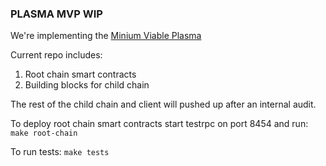 ### PLASMA MVP WIP

We're implementing the [Minium Viable Plasma](https://ethresear.ch/t/minimal-viable-plasma/426.)


Current repo includes:

1. Root chain smart contracts
2. Building blocks for child chain

The rest of the child chain and client will pushed up after an internal audit.

To deploy root chain smart contracts start testrpc on port 8454 and run:
    ``make root-chain``

To run tests:
    ``make tests``

